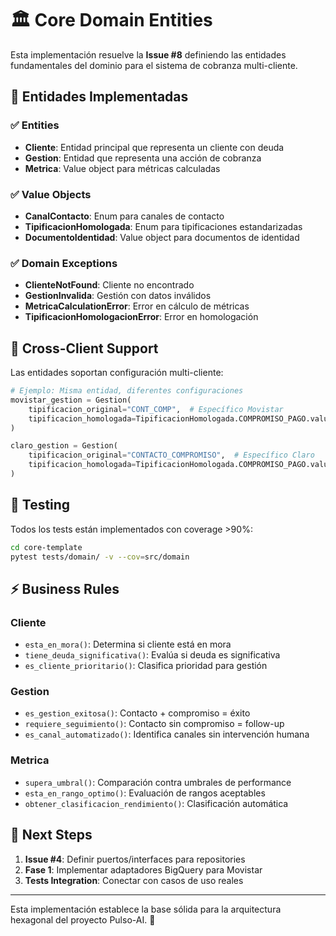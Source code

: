 # 🏛️ Core Domain Entities

Esta implementación resuelve la **Issue #8** definiendo las entidades fundamentales del dominio para el sistema de cobranza multi-cliente.

## 🎯 Entidades Implementadas

### ✅ Entities
- **Cliente**: Entidad principal que representa un cliente con deuda
- **Gestion**: Entidad que representa una acción de cobranza
- **Metrica**: Value object para métricas calculadas

### ✅ Value Objects  
- **CanalContacto**: Enum para canales de contacto
- **TipificacionHomologada**: Enum para tipificaciones estandarizadas
- **DocumentoIdentidad**: Value object para documentos de identidad

### ✅ Domain Exceptions
- **ClienteNotFound**: Cliente no encontrado
- **GestionInvalida**: Gestión con datos inválidos
- **MetricaCalculationError**: Error en cálculo de métricas
- **TipificacionHomologacionError**: Error en homologación

## 🔄 Cross-Client Support

Las entidades soportan configuración multi-cliente:

```python
# Ejemplo: Misma entidad, diferentes configuraciones
movistar_gestion = Gestion(
    tipificacion_original="CONT_COMP",  # Específico Movistar
    tipificacion_homologada=TipificacionHomologada.COMPROMISO_PAGO.value
)

claro_gestion = Gestion(
    tipificacion_original="CONTACTO_COMPROMISO",  # Específico Claro  
    tipificacion_homologada=TipificacionHomologada.COMPROMISO_PAGO.value
)
```

## 🧪 Testing

Todos los tests están implementados con coverage >90%:

```bash
cd core-template
pytest tests/domain/ -v --cov=src/domain
```

## ⚡ Business Rules

### Cliente
- `esta_en_mora()`: Determina si cliente está en mora
- `tiene_deuda_significativa()`: Evalúa si deuda es significativa  
- `es_cliente_prioritario()`: Clasifica prioridad para gestión

### Gestion
- `es_gestion_exitosa()`: Contacto + compromiso = éxito
- `requiere_seguimiento()`: Contacto sin compromiso = follow-up
- `es_canal_automatizado()`: Identifica canales sin intervención humana

### Metrica
- `supera_umbral()`: Comparación contra umbrales de performance
- `esta_en_rango_optimo()`: Evaluación de rangos aceptables
- `obtener_clasificacion_rendimiento()`: Clasificación automática

## 🔧 Next Steps

1. **Issue #4**: Definir puertos/interfaces para repositories
2. **Fase 1**: Implementar adaptadores BigQuery para Movistar  
3. **Tests Integration**: Conectar con casos de uso reales

---

Esta implementación establece la base sólida para la arquitectura hexagonal del proyecto Pulso-AI. 🚀
